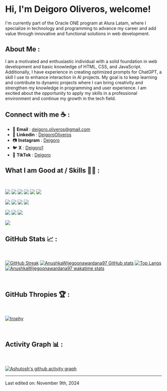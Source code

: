 # Hi, I'm Deigoro Oliveros, welcome!

I'm currently part of the Oracle ONE program at Alura Latam, where I specialize in technology and programming to advance my career and add value through innovative and functional solutions in web development.


## About Me :

I am a motivated and enthusiastic individual with a solid foundation in web development and basic knowledge of HTML, CSS, and JavaScript. Additionally, I have experience in creating optimized prompts for ChatGPT, a skill I use to enhance interaction in AI projects. My goal is to keep learning and contribute to dynamic projects where I can bring creativity and strengthen my knowledge in programming and user experience. I am excited about the opportunity to apply my skills in a professional environment and continue my growth in the tech field.

## Connect with me ☕ :

- 📧 **Email** : deigoro.oliveros@gmail.com
- 📕 **Linkedin** : [DeigoroOliveros](https://www.linkedin.com/in/deigoro-oliveros/)
- 📷 **Instagram** : [Deigoro](https://www.instagram.com/deigoro/)
- 🐦 **X** : [Deigoro1](https://x.com/Deigoro1)
- 🎥 **TikTok** : [Deigoro](https://www.tiktok.com/@deigoro)



## What I am Good at / Skills 🧑‍💻 :

<br>

<img src="[https://img.icons8.com/color/48/000000/html-5--v1.png](https://upload.wikimedia.org/wikipedia/commons/6/61/HTML5_logo_and_wordmark.svg)"/> <img src="https://img.icons8.com/color/48/000000/css3.png"/> <img src="https://img.icons8.com/color/48/000000/sass.png"/> <img src="https://img.icons8.com/color/48/000000/javascript--v1.png"/> <img src="https://img.icons8.com/office/48/000000/react.png"/> <img src="https://img.icons8.com/color/48/000000/nextjs.png"/>

<img src="https://img.icons8.com/color/48/000000/java-coffee-cup-logo--v1.png"/> <img src="https://img.icons8.com/officel/48/000000/php-logo.png"/> <img src="https://img.icons8.com/fluency/48/000000/laravel.png"/> <img src="https://img.icons8.com/fluency/48/000000/wordpress.png"/>

<img src="https://img.icons8.com/color/48/000000/mysql-logo.png"/> <img src="https://img.icons8.com/color/48/000000/mongodb.png"/> <img src="https://img.icons8.com/color/48/000000/firebase.png"/>

<img src="https://img.icons8.com/color/48/000000/npm.png"/>

<br>

## GitHub Stats 📈 :

<br>

[![GitHub Streak](https://github-readme-streak-stats.herokuapp.com?user=AnushkaWijegoonawardana97&theme=algolia&date_format=M%20j%5B%2C%20Y%5D)](https://git.io/streak-stats) [![AnushkaWijegoonawardana97 GitHub stats](https://github-readme-stats.vercel.app/api?username=AnushkaWijegoonawardana97&theme=algolia)](https://github.com/AnushkaWijegoonawardana97/github-readme-stats) [![Top Langs](https://github-readme-stats.vercel.app/api/top-langs/?username=AnushkaWijegoonawardana97&theme=algolia)](https://github.com/AnushkaWijegoonawardana97/github-readme-stats) [![AnushkaWijegoonawardana97 wakatime stats](https://github-readme-stats.vercel.app/api/wakatime?username=WinterWolf97&theme=algolia)](https://github.com/WinterWolf97/github-readme-stats)

<br>

## GitHub Thropies 🏆 :

<br>

[![trophy](https://github-profile-trophy.vercel.app/?username=AnushkaWijegoonawardana97)](https://github.com/AnushkaWijegoonawardana97/github-profile-trophy)

<br>

## Activity Graph 📊 :

<br>

[![Ashutosh's github activity graph](https://activity-graph.herokuapp.com/graph?username=AnushkaWijegoonawardana97&bg_color=000&color=fff&line=00E676&point=fff&hide_border=true)](https://github.com/ashutosh00710/github-readme-activity-graph)

---

Last edited on: November 9th, 2024

